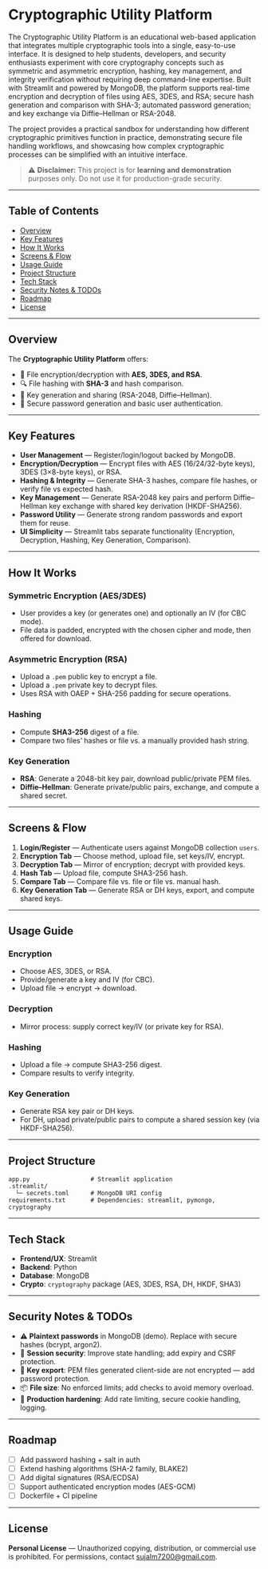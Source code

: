 # Cryptographic Utility Platform

The Cryptographic Utility Platform is an educational web-based application that integrates multiple cryptographic tools into a single, easy-to-use interface. It is designed to help students, developers, and security enthusiasts experiment with core cryptography concepts such as symmetric and asymmetric encryption, hashing, key management, and integrity verification without requiring deep command-line expertise. Built with Streamlit and powered by MongoDB, the platform supports real-time encryption and decryption of files using AES, 3DES, and RSA; secure hash generation and comparison with SHA-3; automated password generation; and key exchange via Diffie–Hellman or RSA-2048. 

The project provides a practical sandbox for understanding how different cryptographic primitives function in practice, demonstrating secure file handling workflows, and showcasing how complex cryptographic processes can be simplified with an intuitive interface.

> ⚠️ **Disclaimer:** This project is for **learning and demonstration** purposes only. Do not use it for production-grade security.

---

## Table of Contents
- [Overview](#overview)
- [Key Features](#key-features)
- [How It Works](#how-it-works)
- [Screens & Flow](#screens--flow)
- [Usage Guide](#usage-guide)
- [Project Structure](#project-structure)
- [Tech Stack](#tech-stack)
- [Security Notes & TODOs](#security-notes--todos)
- [Roadmap](#roadmap)
- [License](#license)

---

## Overview
The **Cryptographic Utility Platform** offers:
- 🔐 File encryption/decryption with **AES, 3DES, and RSA**.
- 🔍 File hashing with **SHA-3** and hash comparison.
- 🔑 Key generation and sharing (RSA-2048, Diffie–Hellman).
- 📝 Secure password generation and basic user authentication.

---

## Key Features
- **User Management** — Register/login/logout backed by MongoDB.
- **Encryption/Decryption** — Encrypt files with AES (16/24/32-byte keys), 3DES (3×8-byte keys), or RSA.
- **Hashing & Integrity** — Generate SHA-3 hashes, compare file hashes, or verify file vs expected hash.
- **Key Management** — Generate RSA-2048 key pairs and perform Diffie–Hellman key exchange with shared key derivation (HKDF-SHA256).
- **Password Utility** — Generate strong random passwords and export them for reuse.
- **UI Simplicity** — Streamlit tabs separate functionality (Encryption, Decryption, Hashing, Key Generation, Comparison).

---

## How It Works
### Symmetric Encryption (AES/3DES)
- User provides a key (or generates one) and optionally an IV (for CBC mode).
- File data is padded, encrypted with the chosen cipher and mode, then offered for download.

### Asymmetric Encryption (RSA)
- Upload a `.pem` public key to encrypt a file.
- Upload a `.pem` private key to decrypt files.
- Uses RSA with OAEP + SHA-256 padding for secure operations.

### Hashing
- Compute **SHA3-256** digest of a file.
- Compare two files’ hashes or file vs. a manually provided hash string.

### Key Generation
- **RSA**: Generate a 2048-bit key pair, download public/private PEM files.
- **Diffie–Hellman**: Generate private/public pairs, exchange, and compute a shared secret.

---

## Screens & Flow
1. **Login/Register** — Authenticate users against MongoDB collection `users`.
2. **Encryption Tab** — Choose method, upload file, set keys/IV, encrypt.
3. **Decryption Tab** — Mirror of encryption; decrypt with provided keys.
4. **Hash Tab** — Upload file, compute SHA3-256 hash.
5. **Compare Tab** — Compare file vs. file or file vs. manual hash.
6. **Key Generation Tab** — Generate RSA or DH keys, export, and compute shared keys.

---

## Usage Guide
### Encryption
- Choose AES, 3DES, or RSA.
- Provide/generate a key and IV (for CBC).
- Upload file → encrypt → download.

### Decryption
- Mirror process: supply correct key/IV (or private key for RSA).

### Hashing
- Upload a file → compute SHA3-256 digest.
- Compare results to verify integrity.

### Key Generation
- Generate RSA key pair or DH keys.
- For DH, upload private/public pairs to compute a shared session key (via HKDF-SHA256).

---

## Project Structure
```
app.py                 # Streamlit application
.streamlit/
  └─ secrets.toml      # MongoDB URI config
requirements.txt       # Dependencies: streamlit, pymongo, cryptography
```

---

## Tech Stack
- **Frontend/UX**: Streamlit
- **Backend**: Python
- **Database**: MongoDB
- **Crypto**: `cryptography` package (AES, 3DES, RSA, DH, HKDF, SHA3)

---

## Security Notes & TODOs
- ⚠️ **Plaintext passwords** in MongoDB (demo). Replace with secure hashes (bcrypt, argon2).
- 🧯 **Session security**: Improve state handling; add expiry and CSRF protection.
- 🔑 **Key export**: PEM files generated client-side are not encrypted — add password protection.
- 📦 **File size**: No enforced limits; add checks to avoid memory overload.
- 🚧 **Production hardening**: Add rate limiting, secure cookie handling, logging.

---

## Roadmap
- [ ] Add password hashing + salt in auth
- [ ] Extend hashing algorithms (SHA-2 family, BLAKE2)
- [ ] Add digital signatures (RSA/ECDSA)
- [ ] Support authenticated encryption modes (AES-GCM)
- [ ] Dockerfile + CI pipeline

---

## License
**Personal License** — Unauthorized copying, distribution, or commercial use is prohibited. For permissions, contact [sujalm7200@gmail.com](mailto:sujalm7200@gmail.com).


